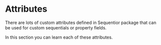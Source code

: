 # Attributes

There are lots of custom attributes defined in Sequentior package that can be used for custom sequentials or property fields.

In this section you can learn each of these attributes.
